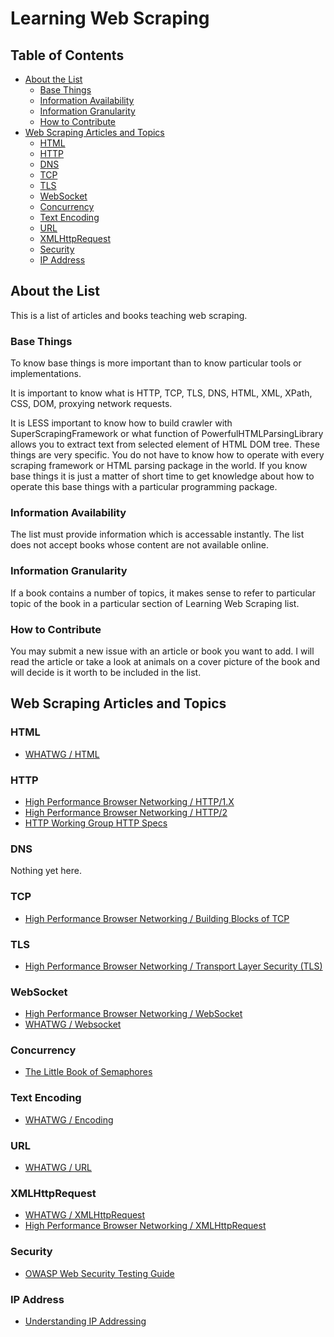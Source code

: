 # Learning Web Scraping

## Table of Contents

- [About the List](#about-the-list)
  - [Base Things](#base-things)
  - [Information Availability](#information-availability)
  - [Information Granularity](#information-granularity)
  - [How to Contribute](#how-to-contribute)
- [Web Scraping Articles and Topics](#web-scraping-articles-and-topics)
  - [HTML](#html)
  - [HTTP](#http)
  - [DNS](#dns)
  - [TCP](#tcp)
  - [TLS](#tls)
  - [WebSocket](#websocket)
  - [Concurrency](#concurrency)
  - [Text Encoding](#text-encoding)
  - [URL](#url)
  - [XMLHttpRequest](#xmlhttprequest)
  - [Security](#security)
  - [IP Address](#ip-address)

## About the List

This is a list of articles and books teaching web scraping.

### Base Things

To know base things is more important than to know particular tools or implementations.

It is important to know what is HTTP, TCP, TLS, DNS, HTML, XML, XPath, CSS, DOM, proxying network requests.

It is LESS important to know how to build crawler with SuperScrapingFramework or what function of PowerfulHTMLParsingLibrary allows you to extract text from selected element of HTML DOM tree. These things are very specific. You do not have to know how to operate with every scraping framework or HTML parsing package in the world. If you know base things it is just a matter of short time to get knowledge about how to operate this base things with a particular programming package.

### Information Availability

The list must provide information which is accessable instantly. The list does not accept books whose content are not available online.

### Information Granularity

If a book contains a number of topics, it makes sense to refer to particular topic of the book in a particular section of Learning Web Scraping list.

### How to Contribute

You may submit a new issue with an article or book you want to add. I will read the article or take a look at animals on a cover picture of the book and will decide is it worth to be included in the list.

## Web Scraping Articles and Topics

### HTML

- [WHATWG / HTML](https://html.spec.whatwg.org/multipage/)

### HTTP

- [High Performance Browser Networking / HTTP/1.X](https://hpbn.co/http1x/)
- [High Performance Browser Networking / HTTP/2](https://hpbn.co/http2/)
- [HTTP Working Group HTTP Specs](https://httpwg.org/specs/)

### DNS

Nothing yet here.

### TCP

- [High Performance Browser Networking / Building Blocks of TCP](https://hpbn.co/building-blocks-of-tcp/)

### TLS

- [High Performance Browser Networking / Transport Layer Security (TLS)](https://hpbn.co/transport-layer-security-tls/)

### WebSocket

- [High Performance Browser Networking / WebSocket](https://hpbn.co/websocket/)
- [WHATWG / Websocket](https://websockets.spec.whatwg.org/)

### Concurrency

- [The Little Book of Semaphores](https://greenteapress.com/wp/semaphores/)

### Text Encoding

- [WHATWG / Encoding](https://encoding.spec.whatwg.org/)

### URL

- [WHATWG / URL](https://url.spec.whatwg.org/)

### XMLHttpRequest

- [WHATWG / XMLHttpRequest](https://xhr.spec.whatwg.org/)
- [High Performance Browser Networking / XMLHttpRequest](https://hpbn.co/xmlhttprequest/)

### Security

- [OWASP Web Security Testing Guide](https://owasp.org/www-project-web-security-testing-guide/latest/)

### IP Address

- [Understanding IP Addressing](http://pages.di.unipi.it/ricci/501302.pdf)

